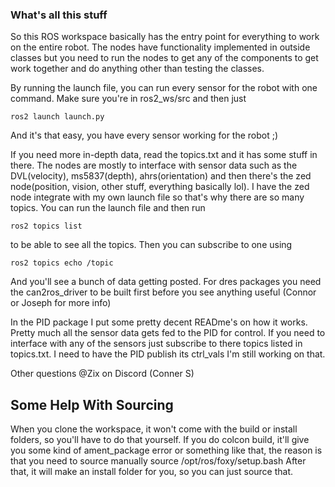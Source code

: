 ### What's all this stuff ###

So this ROS workspace basically has the entry point for everything to work on the entire robot. The nodes have functionality implemented in outside classes but you need to run the nodes to get any of the components to get work together and do anything other than testing the classes.

By running the launch file, you can run every sensor for the robot with one command. Make sure you're in ros2_ws/src and then just 

    ros2 launch launch.py

And it's that easy, you have every sensor working for the robot ;)

If you need more in-depth data, read the topics.txt and it has some stuff in there. The nodes are mostly to interface with sensor data such as the DVL(velocity), ms5837(depth), ahrs(orientation) and then there's the zed node(position, vision, other stuff, everything basically lol). I have the zed node integrate with my own launch file so that's why there are so many topics. You can run the launch file and then run 

    ros2 topics list

to be able to see all the topics. Then you can subscribe to one using 

    ros2 topics echo /topic

And you'll see a bunch of data getting posted. For dres packages you need the can2ros_driver to be built first before you see anything useful (Connor or Joseph for more info)

In the PID package I put some pretty decent READme's on how it works. Pretty much all the sensor data gets fed to the PID for control. If you need to interface with any of the sensors just subscribe to there topics listed in topics.txt. I need to have the PID publish its ctrl_vals I'm still working on that.

Other questions @Zix on Discord (Conner S)


## Some Help With Sourcing ##

When you clone the workspace, it won't come with the build or install folders, so you'll have to do that yourself. If you do colcon build, it'll give you some kind of ament_package error or something like that, the reason is that you need to source manually source /opt/ros/foxy/setup.bash After that, it will make an install folder for you, so you can just source that. 